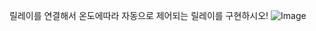 릴레이를 연결해서 온도에따라 자동으로 제어되는 릴레이를 구현하시오!
![Image](https://github.com/user-attachments/assets/ee222a4c-8e55-4fd1-9f6a-8127d6041516)
